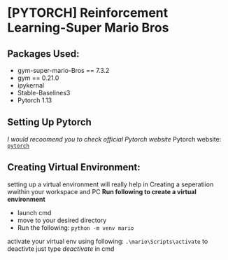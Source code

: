 # [PYTORCH] Reinforcement Learning-Super Mario Bros


## Packages Used:
* gym-super-mario-Bros == 7.3.2
* gym == 0.21.0
* ipykernal
* Stable-Baselines3
* Pytorch 1.13

## Setting Up Pytorch
_I would recoomend you to check official Pytorch website_
Pytorch website: [`pytorch`](https://pytorch.org/get-started/locally/)

## Creating Virtual Environment:
setting up a virtual environment will really help in Creating a seperatiion wwithin your workspace and PC
**Run following to create a virtual environment**
* launch cmd 
* move to your desired directory
* Run the following:
```python -m venv mario```

activate your virtual env using following:
```.\mario\Scripts\activate```
to deactivte just type _deactivate_ in cmd

